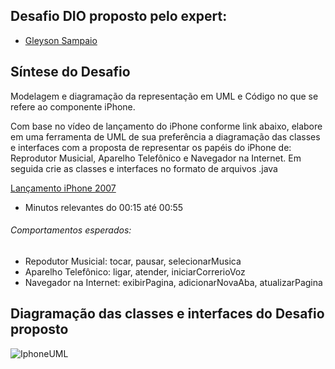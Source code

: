 ## Desafio DIO proposto pelo expert:
- [Gleyson Sampaio](https://github.com/glysns)

## Síntese do Desafio

Modelagem e diagramação da representação em UML e Código no que se refere ao componente iPhone.

Com base no vídeo de lançamento do iPhone conforme link abaixo, elabore em uma ferramenta de UML de sua preferência a diagramação das classes e interfaces com a proposta de representar os papéis do iPhone de: Reprodutor Musicial,  Aparelho Telefônico e Navegador na Internet. Em seguida crie as classes e interfaces no formato de arquivos .java

[Lançamento iPhone 2007](https://www.youtube.com/watch?v=9ou608QQRq8)

- Minutos relevantes do 00:15 até 00:55

###### Comportamentos esperados:
* Repodutor Musicial: tocar, pausar, selecionarMusica
* Aparelho Telefônico: ligar, atender, iniciarCorrerioVoz
* Navegador na Internet: exibirPagina, adicionarNovaAba, atualizarPagina

## Diagramação das classes e interfaces do Desafio proposto
![IphoneUML](https://github.com/danyllorobemar/dio-iphone-challenge/assets/97145597/7ee208c6-30d5-4bfd-8701-5dbb249ece2f)
